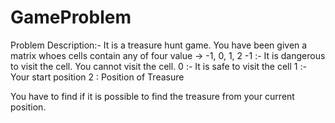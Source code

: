 # GameProblem

Problem Description:- 
  It is a treasure hunt game.
  You have been given a matrix whoes cells contain any of four value -> -1, 0, 1, 2
  -1 :- It is dangerous to visit the cell. You cannot visit the cell. 
   0 :- It is safe to visit the cell
   1 :- Your start position
   2 :  Position of Treasure
   
   You have to find if it is possible to find the treasure from your current position.
   
   
